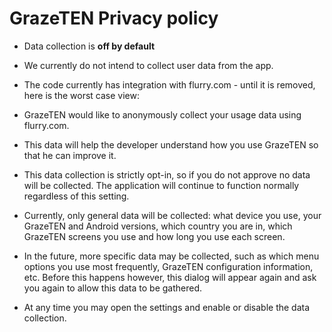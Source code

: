# GrazeTEN Privacy policy


* Data collection is **off by default**
* We currently do not intend to collect user data from the app.




* The code currently has integration with flurry.com - until it is removed, here is the worst case view:


* GrazeTEN would like to anonymously collect your usage data using flurry.com.
* This data will help the developer understand how you use GrazeTEN so that he can improve it.
* This data collection is strictly opt-in, so if you do not approve no data will be collected. The application will continue to function normally regardless of this setting.
* Currently, only general data will be collected: what device you use, your GrazeTEN and Android versions, which country you are in, which GrazeTEN screens you use and how long you use each screen.
* In the future, more specific data may be collected, such as which menu options you use most frequently, GrazeTEN configuration information, etc. Before this happens however, this dialog will appear again and ask you again to allow this data to be gathered.
* At any time you may open the settings and enable or disable the data collection.


